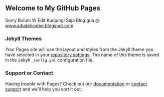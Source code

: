 ## Welcome to My GitHub Pages

Sorry Bulum W Edit 
Kunjungi Saja Blog gua @ www.adiakdcodee.blogspot.com


### Jekyll Themes

Your Pages site will use the layout and styles from the Jekyll theme you have selected in your [repository settings](https://github.com/adiakdcode/adiakdcode.github.io/settings). The name of this theme is saved in the Jekyll `_config.yml` configuration file.

### Support or Contact

Having trouble with Pages? Check out our [documentation](https://help.github.com/categories/github-pages-basics/) or [contact support](https://github.com/contact) and we’ll help you sort it out.
